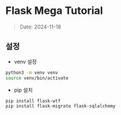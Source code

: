 # Flask Mega Tutorial
> Date: 2024-11-18

## 설정

- venv 설정
```bash
python3 -m venv venv
source venv/bin/activate
```

- pip 설치
```bash
pip install flask-wtf 
pip install flask-migrate flask-sqlalchemy
```